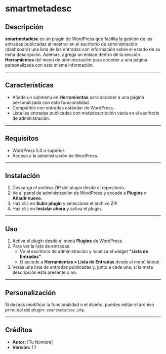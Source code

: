 # smartmetadesc

## Descripción
**smartmetadesc** es un plugin de WordPress que facilita la gestión de las entradas publicadas al mostrar en el escritorio de administración (dashboard) una lista de las entradas con información sobre el estado de su meta descripción. Además, agrega un enlace dentro de la sección **Herramientas** del menú de administración para acceder a una página personalizada con esta misma información.

---

## Características
- Añade un submenú en **Herramientas** para acceder a una página personalizada con esta funcionalidad.
- Compatible con entradas estándar de WordPress.
- Lista las entradas publicadas con metadescripción vacía en el escritorio de administración.

---

## Requisitos
- WordPress 5.0 o superior.
- Acceso a la administración de WordPress.

---

## Instalación
1. Descarga el archivo ZIP del plugin desde el repositorio.
2. Ve al panel de administración de WordPress y accede a **Plugins > Añadir nuevo**.
3. Haz clic en **Subir plugin** y selecciona el archivo ZIP.
4. Haz clic en **Instalar ahora** y activa el plugin.

---

## Uso
1. Activa el plugin desde el menú **Plugins** de WordPress.
2. Para ver la lista de entradas:
   - Ve al escritorio de administración y localiza el widget **"Lista de Entradas"**.
   - O accede a **Herramientas > Lista de Entradas** desde el menú lateral.
3. Verás una lista de entradas publicadas y, junto a cada una, si la meta descripción está presente o no.

---

## Personalización
Si deseas modificar la funcionalidad o el diseño, puedes editar el archivo principal del plugin: `smartmetadesc.php`.

---

## Créditos
- **Autor:** [Tu Nombre]
- **Versión:** 1.1